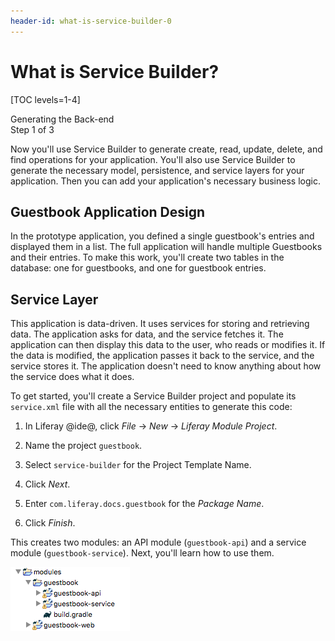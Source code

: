 ```yaml
---
header-id: what-is-service-builder-0
---
```


# What is Service Builder?

[TOC levels=1-4]

<div class="learn-path-step">
    <p>Generating the Back-end<br>Step 1 of 3</p>
</div>

Now you'll use Service Builder to generate create, read, update, delete, and
find operations for your application. You'll also use Service Builder to 
generate the necessary model, persistence, and service layers for your 
application. Then you can add your application's necessary business logic. 

## Guestbook Application Design

In the prototype application, you defined a single guestbook's entries and 
displayed them in a list. The full application will handle multiple Guestbooks 
and their entries. To make this work, you'll create two tables in the database: 
one for guestbooks, and one for guestbook entries. 

<!-- Insert screenshot of final application here. --> 

## Service Layer

This application is data-driven. It uses services for storing and retrieving 
data. The application asks for data, and the service fetches it. The application 
can then display this data to the user, who reads or modifies it. If the data is 
modified, the application passes it back to the service, and the service stores 
it. The application doesn't need to know anything about how the service does 
what it does. 

To get started, you'll create a Service Builder project and populate its 
`service.xml` file with all the necessary entities to generate this code: 

1.  In Liferay @ide@, click *File* &rarr; *New* &rarr; *Liferay Module Project*.

2.  Name the project `guestbook`.

3.  Select `service-builder` for the Project Template Name.
 
4.  Click *Next*.

5.  Enter `com.liferay.docs.guestbook` for the *Package Name*.

6.  Click *Finish*.

This creates two modules: an API module (`guestbook-api`) and a service module 
(`guestbook-service`). Next, you'll learn how to use them. 

![Figure 1: Your current project structure.](../../../images/guestbook-service-project.png)
